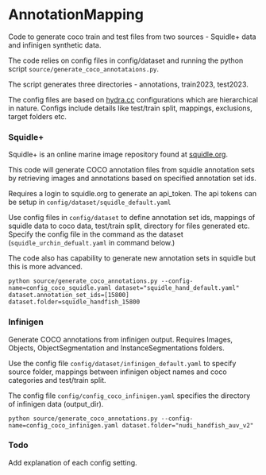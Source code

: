 # AnnotationMapping
Code to generate coco train and test files from two sources - Squidle+ data and infinigen synthetic data.  

The code relies on config files in config/dataset and running the python script `source/generate_coco_annotataions.py`.

The script generates three directories - annotations, train2023, test2023.

The config files are based on [hydra.cc](hydra.cc) configurations which are hierarchical in nature.  Configs include details like test/train split, mappings, exclusions, target folders etc.


### Squidle+
Squidle+ is an online marine image repository found at [squidle.org](squidle.org).

This code will generate COCO annotation files from squidle annotation sets by retrieving images and annotations based on specified annotation set ids.

Requires a login to squidle.org to generate an api_token.  The api tokens can be setup in `config/dataset/squidle_default.yaml`

Use config files in `config/dataset` to define annotation set ids, mappings of squidle data to coco data, test/train split, directory for files generated etc.  Specify the config file in the command as the dataset (`squidle_urchin_defualt.yaml` in command below.)

The code also has capability to generate new annotation sets in squidle but this is more advanced.  

```commandline
python source/generate_coco_annotations.py --config-name=config_coco_squidle.yaml dataset="squidle_hand_default.yaml" dataset.annotation_set_ids=[15800] dataset.folder=squidle_handfish_15800
```

### Infinigen
Generate COCO annotations from infinigen output.  Requires Images, Objects, ObjectSegmentation and InstanceSegmentations folders.

Use the config file `config/dataset/infinigen_default.yaml` to specify source folder, mappings between infinigen object names and coco categories and test/train split. 

The config file `config/config_coco_infinigen.yaml` specifies the directory of infinigen data (output_dir).

```commandline
python source/generate_coco_annotations.py --config-name=config_coco_infinigen.yaml dataset.folder="nudi_handfish_auv_v2"
```


### Todo
Add explanation of each config setting.
